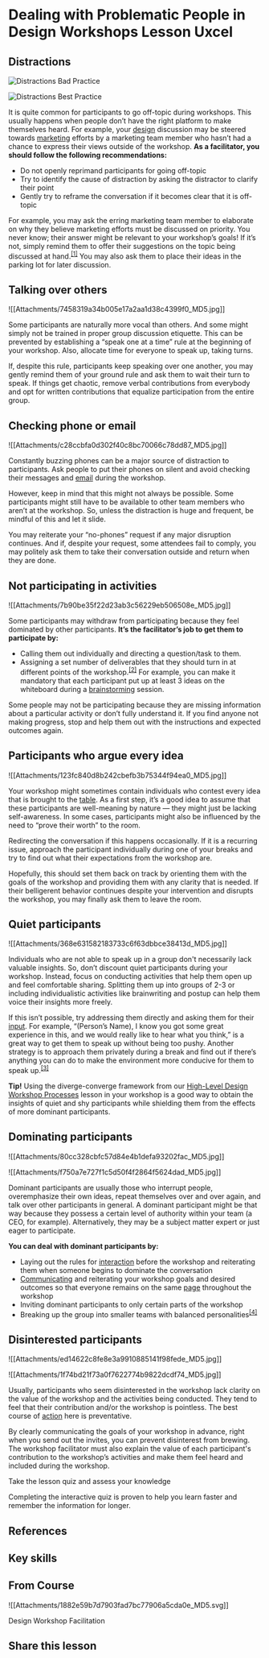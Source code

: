 # Dealing with Problematic People in Design Workshops Lesson  Uxcel
## Distractions

![Distractions Bad Practice](https://img.uxcel.com/practices/distractions-1670852272704/b-1670854690707.jpg)

![Distractions Best Practice](https://img.uxcel.com/practices/distractions-1670852272704/a-1670854690706.jpg)

It is quite common for participants to go off-topic during workshops. This usually happens when people don’t have the right platform to make themselves heard. For example, your [design](https://app.uxcel.com/glossary/design) discussion may be steered towards [marketing](https://app.uxcel.com/glossary/marketing) efforts by a marketing team member who hasn’t had a chance to express their views outside of the workshop. **As a facilitator, you should follow the following recommendations:**

-   Do not openly reprimand participants for going off-topic
-   Try to identify the cause of distraction by asking the distractor to clarify their point
-   Gently try to reframe the conversation if it becomes clear that it is off-topic

For example, you may ask the erring marketing team member to elaborate on why they believe marketing efforts must be discussed on priority. You never know; their answer might be relevant to your workshop’s goals! If it’s not, simply remind them to offer their suggestions on the topic being discussed at hand.<sup><a href="moz-extension://1fff0f8b-616f-485f-8cf3-32584a1a9298/#anchor-1" rel="noopener noreferrer" applinkanchor="">[1]</a></sup> You may also ask them to place their ideas in the parking lot for later discussion.

## Talking over others

![[Attachments/7458319a34b005e17a2aa1d38c4399f0_MD5.jpg]]

Some participants are naturally more vocal than others. And some might simply not be trained in proper group discussion etiquette. This can be prevented by establishing a “speak one at a time” rule at the beginning of your workshop. Also, allocate time for everyone to speak up, taking turns.

If, despite this rule, participants keep speaking over one another, you may gently remind them of your ground rule and ask them to wait their turn to speak. If things get chaotic, remove verbal contributions from everybody and opt for written contributions that equalize participation from the entire group.

## Checking phone or email

![[Attachments/c28ccbfa0d302f40c8bc70066c78dd87_MD5.jpg]]

Constantly buzzing phones can be a major source of distraction to participants. Ask people to put their phones on silent and avoid checking their messages and [email](https://app.uxcel.com/glossary/email) during the workshop.

However, keep in mind that this might not always be possible. Some participants might still have to be available to other team members who aren’t at the workshop. So, unless the distraction is huge and frequent, be mindful of this and let it slide.

You may reiterate your “no-phones” request if any major disruption continues. And if, despite your request, some attendees fail to comply, you may politely ask them to take their conversation outside and return when they are done.

## Not participating in activities

![[Attachments/7b90be35f22d23ab3c56229eb506508e_MD5.jpg]]

Some participants may withdraw from participating because they feel dominated by other participants. **It’s the facilitator’s job to get them to participate by:**

-   Calling them out individually and directing a question/task to them.
-   Assigning a set number of deliverables that they should turn in at different points of the workshop.<sup><a href="moz-extension://1fff0f8b-616f-485f-8cf3-32584a1a9298/#anchor-2" rel="noopener noreferrer" applinkanchor="">[2]</a></sup> For example, you can make it mandatory that each participant put up at least 3 ideas on the whiteboard during a [brainstorming](https://app.uxcel.com/glossary/brainstorming) session.

Some people may not be participating because they are missing information about a particular activity or don’t fully understand it. If you find anyone not making progress, stop and help them out with the instructions and expected outcomes again.

## Participants who argue every idea

![[Attachments/123fc840d8b242cbefb3b75344f94ea0_MD5.jpg]]

Your workshop might sometimes contain individuals who contest every idea that is brought to the [table](https://app.uxcel.com/glossary/tables). As a first step, it’s a good idea to assume that these participants are well-meaning by nature — they might just be lacking self-awareness. In some cases, participants might also be influenced by the need to “prove their worth” to the room.

Redirecting the conversation if this happens occasionally. If it is a recurring issue, approach the participant individually during one of your breaks and try to find out what their expectations from the workshop are.

Hopefully, this should set them back on track by orienting them with the goals of the workshop and providing them with any clarity that is needed. If their belligerent behavior continues despite your intervention and disrupts the workshop, you may finally ask them to leave the room.

## Quiet participants

![[Attachments/368e631582183733c6f63dbbce38413d_MD5.jpg]]

Individuals who are not able to speak up in a group don't necessarily lack valuable insights. So, don’t discount quiet participants during your workshop. Instead, focus on conducting activities that help them open up and feel comfortable sharing. Splitting them up into groups of 2-3 or including individualistic activities like brainwriting and postup can help them voice their insights more freely.

If this isn’t possible, try addressing them directly and asking them for their [input](https://app.uxcel.com/glossary/inputs). For example, “(Person’s Name), I know you got some great experience in this, and we would really like to hear what you think,” is a great way to get them to speak up without being too pushy. Another strategy is to approach them privately during a break and find out if there’s anything you can do to make the environment more conducive for them to speak up.<sup><a href="moz-extension://1fff0f8b-616f-485f-8cf3-32584a1a9298/#anchor-3" rel="noopener noreferrer" applinkanchor="">[3]</a></sup>

**Tip!** Using the diverge-converge framework from our [High-Level Design Workshop Processes](https://app.uxcel.com/lessons/high-level-workshop-processes-277?utm_source=share-lesson) lesson in your workshop is a good way to obtain the insights of quiet and shy participants while shielding them from the effects of more dominant participants.

## Dominating participants

![[Attachments/80cc328cbfc57d84e4b1defa93202fac_MD5.jpg]]

![[Attachments/f750a7e727f1c5d50f4f2864f5624dad_MD5.jpg]]

Dominant participants are usually those who interrupt people, overemphasize their own ideas, repeat themselves over and over again, and talk over other participants in general. A dominant participant might be that way because they possess a certain level of authority within your team (a CEO, for example). Alternatively, they may be a subject matter expert or just eager to participate.

**You can deal with dominant participants by:**

-   Laying out the rules for [interaction](https://app.uxcel.com/glossary/interaction) before the workshop and reiterating them when someone begins to dominate the conversation
-   [Communicating](https://app.uxcel.com/glossary/communication) and reiterating your workshop goals and desired outcomes so that everyone remains on the same [page](https://app.uxcel.com/glossary/pages) throughout the workshop
-   Inviting dominant participants to only certain parts of the workshop
-   Breaking up the group into smaller teams with balanced personalities<sup><a href="moz-extension://1fff0f8b-616f-485f-8cf3-32584a1a9298/#anchor-4" rel="noopener noreferrer" applinkanchor="">[4]</a></sup>

## Disinterested participants

![[Attachments/ed14622c8fe8e3a9910885141f98fede_MD5.jpg]]

![[Attachments/1f74bd21f73a0f7622774b9822dcdf74_MD5.jpg]]

Usually, participants who seem disinterested in the workshop lack clarity on the value of the workshop and the activities being conducted. They tend to feel that their contribution and/or the workshop is pointless. The best course of [action](https://app.uxcel.com/glossary/actions) here is preventative.

By clearly communicating the goals of your workshop in advance, right when you send out the invites, you can prevent disinterest from brewing. The workshop facilitator must also explain the value of each participant's contribution to the workshop’s activities and make them feel heard and included during the workshop.

Take the lesson quiz and assess your knowledge

Completing the interactive quiz is proven to help you learn faster and remember the information for longer.

## References

## Key skills

## From Course

![[Attachments/1882e59b7d7903fad7bc77906a5cda0e_MD5.svg]]

Design Workshop Facilitation

## Share this lesson